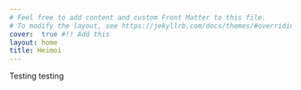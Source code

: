 ```yaml
---
# Feel free to add content and custom Front Matter to this file.
# To modify the layout, see https://jekyllrb.com/docs/themes/#overriding-theme-defaults
cover:  true #!! Add this
layout: home
title: Heimoi
---
```

Testing testing